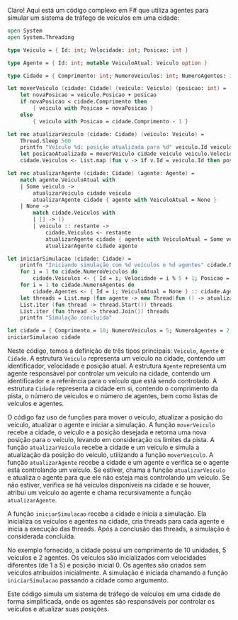 Claro! Aqui está um código complexo em F# que utiliza agentes para simular um sistema de tráfego de veículos em uma cidade:

```fsharp
open System
open System.Threading

type Veiculo = { Id: int; Velocidade: int; Posicao: int }

type Agente = { Id: int; mutable VeiculoAtual: Veiculo option }

type Cidade = { Comprimento: int; NumeroVeiculos: int; NumeroAgentes: int; mutable Veiculos: Veiculo list; mutable Agentes: Agente list }

let moverVeiculo (cidade: Cidade) (veiculo: Veiculo) (posicao: int) =
    let novaPosicao = veiculo.Posicao + posicao
    if novaPosicao < cidade.Comprimento then
        { veiculo with Posicao = novaPosicao }
    else
        { veiculo with Posicao = cidade.Comprimento - 1 }

let rec atualizarVeiculo (cidade: Cidade) (veiculo: Veiculo) =
    Thread.Sleep 500
    printfn "Veículo %d: posição atualizada para %d" veiculo.Id veiculo.Posicao
    let posicaoAtualizada = moverVeiculo cidade veiculo veiculo.Velocidade
    cidade.Veiculos <- List.map (fun v -> if v.Id = veiculo.Id then posicaoAtualizada else v) cidade.Veiculos

let rec atualizarAgente (cidade: Cidade) (agente: Agente) =
    match agente.VeiculoAtual with
    | Some veiculo ->
        atualizarVeiculo cidade veiculo
        atualizarAgente cidade { agente with VeiculoAtual = None }
    | None ->
        match cidade.Veiculos with
        | [] -> ()
        | veiculo :: restante ->
            cidade.Veiculos <- restante
            atualizarAgente cidade { agente with VeiculoAtual = Some veiculo }
            atualizarAgente cidade agente

let iniciarSimulacao (cidade: Cidade) =
    printfn "Iniciando simulação com %d veículos e %d agentes" cidade.NumeroVeiculos cidade.NumeroAgentes
    for i = 1 to cidade.NumeroVeiculos do
        cidade.Veiculos <- { Id = i; Velocidade = i % 5 + 1; Posicao = 0 } :: cidade.Veiculos
    for i = 1 to cidade.NumeroAgentes do
        cidade.Agentes <- { Id = i; VeiculoAtual = None } :: cidade.Agentes
    let threads = List.map (fun agente -> new Thread(fun () -> atualizarAgente cidade agente)) cidade.Agentes
    List.iter (fun thread -> thread.Start()) threads
    List.iter (fun thread -> thread.Join()) threads
    printfn "Simulação concluída"

let cidade = { Comprimento = 10; NumeroVeiculos = 5; NumeroAgentes = 2; Veiculos = []; Agentes = [] }
iniciarSimulacao cidade
```

Neste código, temos a definição de três tipos principais: `Veiculo`, `Agente` e `Cidade`. A estrutura `Veiculo` representa um veículo na cidade, contendo um identificador, velocidade e posição atual. A estrutura `Agente` representa um agente responsável por controlar um veículo na cidade, contendo um identificador e a referência para o veículo que está sendo controlado. A estrutura `Cidade` representa a cidade em si, contendo o comprimento da pista, o número de veículos e o número de agentes, bem como listas de veículos e agentes.

O código faz uso de funções para mover o veículo, atualizar a posição do veículo, atualizar o agente e iniciar a simulação. A função `moverVeiculo` recebe a cidade, o veículo e a posição desejada e retorna uma nova posição para o veículo, levando em consideração os limites da pista. A função `atualizarVeiculo` recebe a cidade e um veículo e simula a atualização da posição do veículo, utilizando a função `moverVeiculo`. A função `atualizarAgente` recebe a cidade e um agente e verifica se o agente está controlando um veículo. Se estiver, chama a função `atualizarVeiculo` e atualiza o agente para que ele não esteja mais controlando um veículo. Se não estiver, verifica se há veículos disponíveis na cidade e se houver, atribui um veículo ao agente e chama recursivamente a função `atualizarAgente`.
 
A função `iniciarSimulacao` recebe a cidade e inicia a simulação. Ela inicializa os veículos e agentes na cidade, cria threads para cada agente e inicia a execução das threads. Após a conclusão das threads, a simulação é considerada concluída.

No exemplo fornecido, a cidade possui um comprimento de 10 unidades, 5 veículos e 2 agentes. Os veículos são inicializados com velocidades diferentes (de 1 a 5) e posição inicial 0. Os agentes são criados sem veículos atribuídos inicialmente. A simulação é iniciada chamando a função `iniciarSimulacao` passando a cidade como argumento.

Este código simula um sistema de tráfego de veículos em uma cidade de forma simplificada, onde os agentes são responsáveis por controlar os veículos e atualizar suas posições.